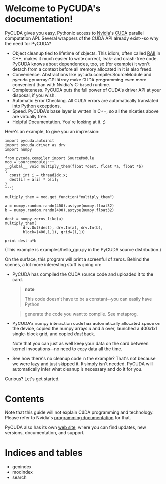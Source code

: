 Welcome to PyCUDA's documentation!
==================================

PyCUDA gives you easy, Pythonic access to [Nvidia](http://nvidia.com)'s
[CUDA](http://nvidia.com/cuda/) parallel computation API. Several
wrappers of the CUDA API already exist--so why the need for PyCUDA?

-   Object cleanup tied to lifetime of objects. This idiom, often called
    [RAII](http://en.wikipedia.org/wiki/Resource_Acquisition_Is_Initialization)
    in C++, makes it much easier to write correct, leak- and crash-free
    code. PyCUDA knows about dependencies, too, so (for example) it
    won't detach from a context before all memory allocated in it is
    also freed.
-   Convenience. Abstractions like pycuda.compiler.SourceModule and
    pycuda.gpuarray.GPUArray make CUDA programming even more convenient
    than with Nvidia's C-based runtime.
-   Completeness. PyCUDA puts the full power of CUDA's driver API at
    your disposal, if you wish.
-   Automatic Error Checking. All CUDA errors are automatically
    translated into Python exceptions.
-   Speed. PyCUDA's base layer is written in C++, so all the niceties
    above are virtually free.
-   Helpful Documentation. You're looking at it. ;)

Here's an example, to give you an impression:

    import pycuda.autoinit
    import pycuda.driver as drv
    import numpy

    from pycuda.compiler import SourceModule
    mod = SourceModule("""
    __global__ void multiply_them(float *dest, float *a, float *b)
    {
      const int i = threadIdx.x;
      dest[i] = a[i] * b[i];
    }
    """)

    multiply_them = mod.get_function("multiply_them")

    a = numpy.random.randn(400).astype(numpy.float32)
    b = numpy.random.randn(400).astype(numpy.float32)

    dest = numpy.zeros_like(a)
    multiply_them(
            drv.Out(dest), drv.In(a), drv.In(b),
            block=(400,1,1), grid=(1,1))

    print dest-a*b

(This example is examples/hello\_gpu.py in the PyCUDA source
distribution.)

On the surface, this program will print a screenful of zeros. Behind the
scenes, a lot more interesting stuff is going on:

-   PyCUDA has compiled the CUDA source code and uploaded it to the
    card.

    > **note**
    >
    > This code doesn't have to be a constant--you can easily have
    > Python

    > generate the code you want to compile. See metaprog.

-   PyCUDA's numpy interaction code has automatically allocated space on
    the device, copied the numpy arrays *a* and *b* over, launched a
    400x1x1 single-block grid, and copied *dest* back.

    Note that you can just as well keep your data on the card between
    kernel invocations--no need to copy data all the time.

-   See how there's no cleanup code in the example? That's not because
    we were lazy and just skipped it. It simply isn't needed. PyCUDA
    will automatically infer what cleanup is necessary and do it for
    you.

Curious? Let's get started.

Contents
========

Note that this guide will not explain CUDA programming and technology.
Please refer to Nvidia's [programming
documentation](http://www.nvidia.com/object/cuda_learn.html) for that.

PyCUDA also has its own [web
site](http://mathema.tician.de/software/pycuda), where you can find
updates, new versions, documentation, and support.

Indices and tables
==================

-   genindex
-   modindex
-   search


